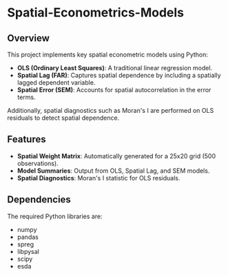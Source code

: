 # Spatial-Econometrics-Models
## Overview
This project implements key spatial econometric models using Python:
- **OLS (Ordinary Least Squares)**: A traditional linear regression model.
- **Spatial Lag (FAR)**: Captures spatial dependence by including a spatially lagged dependent variable.
- **Spatial Error (SEM)**: Accounts for spatial autocorrelation in the error terms.

Additionally, spatial diagnostics such as Moran's I are performed on OLS residuals to detect spatial dependence.

## Features
- **Spatial Weight Matrix**: Automatically generated for a 25x20 grid (500 observations).
- **Model Summaries**: Output from OLS, Spatial Lag, and SEM models.
- **Spatial Diagnostics**: Moran's I statistic for OLS residuals.
## Dependencies
The required Python libraries are:
- numpy
- pandas
- spreg
- libpysal
- scipy
- esda

